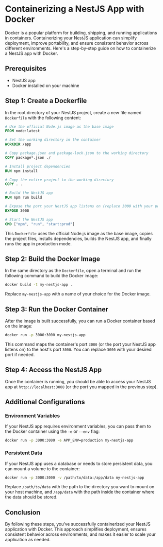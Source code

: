 # Containerizing a NestJS App with Docker

Docker is a popular platform for building, shipping, and running applications in containers. Containerizing your NestJS application can simplify deployment, improve portability, and ensure consistent behavior across different environments. Here's a step-by-step guide on how to containerize a NestJS app with Docker.

## Prerequisites

- NestJS app
- Docker installed on your machine

## Step 1: Create a Dockerfile

In the root directory of your NestJS project, create a new file named `Dockerfile` with the following content:

```dockerfile
# Use the official Node.js image as the base image
FROM node:latest

# Set the working directory in the container
WORKDIR /app

# Copy package.json and package-lock.json to the working directory
COPY package*.json ./

# Install project dependencies
RUN npm install

# Copy the entire project to the working directory
COPY . .

# Build the NestJS app
RUN npm run build

# Expose the port your NestJS app listens on (replace 3000 with your port)
EXPOSE 3000

# Start the NestJS app
CMD ["npm", "run", "start:prod"]
```

This `Dockerfile` uses the official Node.js image as the base image, copies the project files, installs dependencies, builds the NestJS app, and finally runs the app in production mode.

## Step 2: Build the Docker Image

In the same directory as the `Dockerfile`, open a terminal and run the following command to build the Docker image:

```bash
docker build -t my-nestjs-app .
```

Replace `my-nestjs-app` with a name of your choice for the Docker image.

## Step 3: Run the Docker Container

After the image is built successfully, you can run a Docker container based on the image:

```bash
docker run -p 3000:3000 my-nestjs-app
```

This command maps the container's port `3000` (or the port your NestJS app listens on) to the host's port `3000`. You can replace `3000` with your desired port if needed.

## Step 4: Access the NestJS App

Once the container is running, you should be able to access your NestJS app at `http://localhost:3000` (or the port you mapped in the previous step).

## Additional Configurations

### Environment Variables

If your NestJS app requires environment variables, you can pass them to the Docker container using the `-e` or `--env` flag:

```bash
docker run -p 3000:3000 -e APP_ENV=production my-nestjs-app
```

### Persistent Data

If your NestJS app uses a database or needs to store persistent data, you can mount a volume to the container:

```bash
docker run -p 3000:3000 -v /path/to/data:/app/data my-nestjs-app
```

Replace `/path/to/data` with the path to the directory you want to mount on your host machine, and `/app/data` with the path inside the container where the data should be stored.

## Conclusion

By following these steps, you've successfully containerized your NestJS application with Docker. This approach simplifies deployment, ensures consistent behavior across environments, and makes it easier to scale your application as needed.